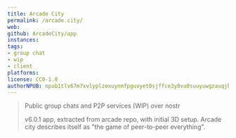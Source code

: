 ```yaml
---
title: Arcade City 
permalink: /arcade.city/
web:
github: ArcadeCity/app
instances:
tags:
- group chat
- wip
- client
platforms:
license: CC0-1.0
authorNPUB: npub1tlv67m7xvlyplzexuynmfpguvyet0sjffce3y8vu0suuyuwgzauqjk7fdm
---
```


> Public group chats and P2P services (WIP) over nostr
>
> v6.0.1 app, extracted from arcade repo, with initial 3D setup. Arcade city describes itself as "the game of peer-to-peer everything".